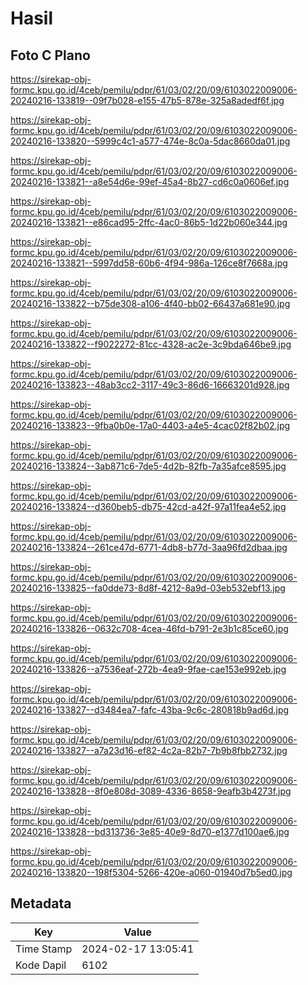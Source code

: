 # Hasil

## Foto C Plano

https://sirekap-obj-formc.kpu.go.id/4ceb/pemilu/pdpr/61/03/02/20/09/6103022009006-20240216-133819--09f7b028-e155-47b5-878e-325a8adedf6f.jpg

https://sirekap-obj-formc.kpu.go.id/4ceb/pemilu/pdpr/61/03/02/20/09/6103022009006-20240216-133820--5999c4c1-a577-474e-8c0a-5dac8660da01.jpg

https://sirekap-obj-formc.kpu.go.id/4ceb/pemilu/pdpr/61/03/02/20/09/6103022009006-20240216-133821--a8e54d6e-99ef-45a4-8b27-cd6c0a0606ef.jpg

https://sirekap-obj-formc.kpu.go.id/4ceb/pemilu/pdpr/61/03/02/20/09/6103022009006-20240216-133821--e86cad95-2ffc-4ac0-86b5-1d22b060e344.jpg

https://sirekap-obj-formc.kpu.go.id/4ceb/pemilu/pdpr/61/03/02/20/09/6103022009006-20240216-133821--5997dd58-60b6-4f94-986a-126ce8f7668a.jpg

https://sirekap-obj-formc.kpu.go.id/4ceb/pemilu/pdpr/61/03/02/20/09/6103022009006-20240216-133822--b75de308-a106-4f40-bb02-66437a681e90.jpg

https://sirekap-obj-formc.kpu.go.id/4ceb/pemilu/pdpr/61/03/02/20/09/6103022009006-20240216-133822--f9022272-81cc-4328-ac2e-3c9bda646be9.jpg

https://sirekap-obj-formc.kpu.go.id/4ceb/pemilu/pdpr/61/03/02/20/09/6103022009006-20240216-133823--48ab3cc2-3117-49c3-86d6-16663201d928.jpg

https://sirekap-obj-formc.kpu.go.id/4ceb/pemilu/pdpr/61/03/02/20/09/6103022009006-20240216-133823--9fba0b0e-17a0-4403-a4e5-4cac02f82b02.jpg

https://sirekap-obj-formc.kpu.go.id/4ceb/pemilu/pdpr/61/03/02/20/09/6103022009006-20240216-133824--3ab871c6-7de5-4d2b-82fb-7a35afce8595.jpg

https://sirekap-obj-formc.kpu.go.id/4ceb/pemilu/pdpr/61/03/02/20/09/6103022009006-20240216-133824--d360beb5-db75-42cd-a42f-97a11fea4e52.jpg

https://sirekap-obj-formc.kpu.go.id/4ceb/pemilu/pdpr/61/03/02/20/09/6103022009006-20240216-133824--261ce47d-6771-4db8-b77d-3aa96fd2dbaa.jpg

https://sirekap-obj-formc.kpu.go.id/4ceb/pemilu/pdpr/61/03/02/20/09/6103022009006-20240216-133825--fa0dde73-8d8f-4212-8a9d-03eb532ebf13.jpg

https://sirekap-obj-formc.kpu.go.id/4ceb/pemilu/pdpr/61/03/02/20/09/6103022009006-20240216-133826--0632c708-4cea-46fd-b791-2e3b1c85ce60.jpg

https://sirekap-obj-formc.kpu.go.id/4ceb/pemilu/pdpr/61/03/02/20/09/6103022009006-20240216-133826--a7536eaf-272b-4ea9-9fae-cae153e992eb.jpg

https://sirekap-obj-formc.kpu.go.id/4ceb/pemilu/pdpr/61/03/02/20/09/6103022009006-20240216-133827--d3484ea7-fafc-43ba-9c6c-280818b9ad6d.jpg

https://sirekap-obj-formc.kpu.go.id/4ceb/pemilu/pdpr/61/03/02/20/09/6103022009006-20240216-133827--a7a23d16-ef82-4c2a-82b7-7b9b8fbb2732.jpg

https://sirekap-obj-formc.kpu.go.id/4ceb/pemilu/pdpr/61/03/02/20/09/6103022009006-20240216-133828--8f0e808d-3089-4336-8658-9eafb3b4273f.jpg

https://sirekap-obj-formc.kpu.go.id/4ceb/pemilu/pdpr/61/03/02/20/09/6103022009006-20240216-133828--bd313736-3e85-40e9-8d70-e1377d100ae6.jpg

https://sirekap-obj-formc.kpu.go.id/4ceb/pemilu/pdpr/61/03/02/20/09/6103022009006-20240216-133820--198f5304-5266-420e-a060-01940d7b5ed0.jpg


## Metadata

| Key        | Value               |
| ---------- | ------------------- |
| Time Stamp | 2024-02-17 13:05:41 |
| Kode Dapil | 6102                |



